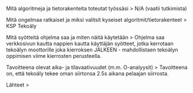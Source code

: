 Mitä algoritmeja ja tietorakenteita toteutat työssäsi
	> N/A (vaatii tutkimista)
	
Mitä ongelmaa ratkaiset ja miksi valitsit kyseiset algoritmit/tietorakenteet
	> KSP Tekoäly
	
Mitä syötteitä ohjelma saa ja miten näitä käytetään
	> Ohjelma saa verkkosivun kautta nappien kautta käyttäjän syötteet, jotka kerrotaan tekoälyn moottorille joka kierroksen JÄLKEEN - mahdollistaen tekoälyn oppimisen viime kierrosten perusteella.
	
Tavoitteena olevat aika- ja tilavaativuudet (m.m. O-analyysit)
	> Tavoitteena on, että tekoäly tekee oman siirtonsa 2.5s aikana pelaajan siirrosta. 
	
Lähteet
	>